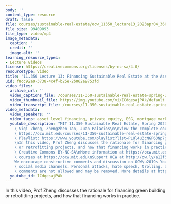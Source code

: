 ```yaml
---
body: ''
content_type: resource
draft: false
file: courses/sustainable-real-estate/ocw_11350_lecture13_2023apr04_360p_16_9.mp4
file_size: 99409093
file_type: video/mp4
image_metadata:
  caption: ''
  credit: ''
  image-alt: ''
learning_resource_types:
- Lecture Videos
license: https://creativecommons.org/licenses/by-nc-sa/4.0/
resourcetype: Video
title: '11.350 Lecture 13: Financing Sustainable Real Estate at the Asset Level'
uid: f8cc92e9-3738-4c4f-b25e-2b062e9753fd
video_files:
  archive_url: ''
  video_captions_file: /courses/11-350-sustainable-real-estate-spring-2023/1ZVoCHlKFgxv4CKcefNEKbJ-it-9euE2__transcript.webvtt
  video_thumbnail_file: https://img.youtube.com/vi/ICdqesajPAk/default.jpg
  video_transcript_file: /courses/11-350-sustainable-real-estate-spring-2023/1ZVoCHlKFgxv4CKcefNEKbJ-it-9euE2__transcript.pdf
video_metadata:
  video_speakers: ''
  video_tags: asset level financing, private equity, ESG, mortgage market
  youtube_description: "MIT 11.350 Sustainable Real Estate, Spring 2023\nInstructors:\
    \ Siqi Zheng, Zhengzhen Tan, Juan Palacios\n\nView the complete course (or resource):\
    \ https://ocw.mit.edu/courses/11-350-sustainable-real-estate-spring-2023/\nYouTube\
    \ Playlist: https://www.youtube.com/playlist?list=PLUl4u3cNGP63Np7g0Xtk939LL9OwJ-OuW\n\
    \nIn this video, Prof Zheng discusses the rationale for financing green building\
    \ or retrofitting projects, and how that financing works in practice.\n\nLicense:\
    \ Creative Commons BY-NC-SA\nMore information at https://ocw.mit.edu/terms\nMore\
    \ courses at https://ocw.mit.edu\nSupport OCW at http://ow.ly/a1If50zVRlQ\n\n\
    We encourage constructive comments and discussion on OCW\u2019s YouTube and other\
    \ social media channels. Personal attacks, hate speech, trolling, and inappropriate\
    \ comments are not allowed and may be removed. More details at https://ocw.mit.edu/comments."
  youtube_id: ICdqesajPAk
---
```

In this video, Prof Zheng discusses the rationale for financing green building or retrofitting projects, and how that financing works in practice.